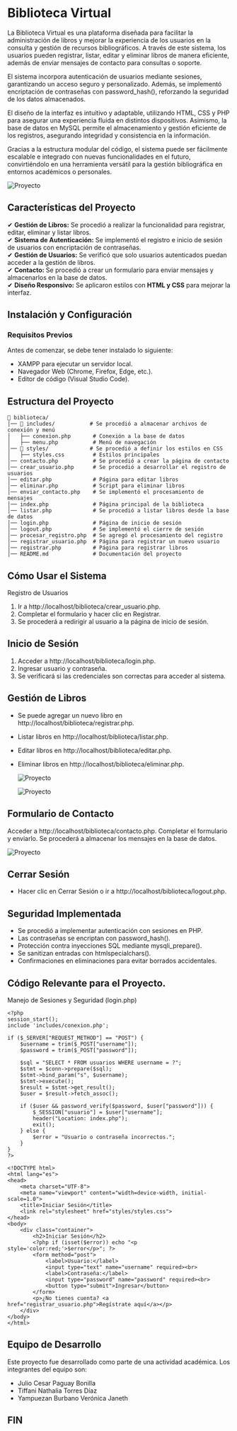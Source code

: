 # Biblioteca Virtual

La Biblioteca Virtual es una plataforma diseñada para facilitar la administración de libros y mejorar la experiencia de los usuarios en la consulta y gestión de recursos bibliográficos. A través de este sistema, los usuarios pueden registrar, listar, editar y eliminar libros de manera eficiente, además de enviar mensajes de contacto para consultas o soporte.

El sistema incorpora autenticación de usuarios mediante sesiones, garantizando un acceso seguro y personalizado. Además, se implementó encriptación de contraseñas con password_hash(), reforzando la seguridad de los datos almacenados.

El diseño de la interfaz es intuitivo y adaptable, utilizando HTML, CSS y PHP para asegurar una experiencia fluida en distintos dispositivos. Asimismo, la base de datos en MySQL permite el almacenamiento y gestión eficiente de los registros, asegurando integridad y consistencia en la información.

Gracias a la estructura modular del código, el sistema puede ser fácilmente escalable e integrado con nuevas funcionalidades en el futuro, convirtiéndolo en una herramienta versátil para la gestión bibliográfica en entornos académicos o personales.

![Proyecto](https://github.com/JCPB2000/biblioteca/blob/main/Image%201.jpeg)

## Características del Proyecto

✔ **Gestión de Libros:** Se procedió a realizar la funcionalidad para registrar, editar, eliminar y listar libros.  
✔ **Sistema de Autenticación:** Se implementó el registro e inicio de sesión de usuarios con encriptación de contraseñas.  
✔ **Gestión de Usuarios:** Se verificó que solo usuarios autenticados puedan acceder a la gestión de libros.  
✔ **Contacto:** Se procedió a crear un formulario para enviar mensajes y almacenarlos en la base de datos.  
✔ **Diseño Responsivo:** Se aplicaron estilos con **HTML y CSS** para mejorar la interfaz.  


##  Instalación y Configuración

### Requisitos Previos
Antes de comenzar, se debe tener instalado lo siguiente:

- XAMPP para ejecutar un servidor local.
- Navegador Web (Chrome, Firefox, Edge, etc.).
- Editor de código (Visual Studio Code).
  
## Estructura del Proyecto
```
📂 biblioteca/
│── 📂 includes/           # Se procedió a almacenar archivos de conexión y menú
│   ├── conexion.php       # Conexión a la base de datos
│   ├── menu.php           # Menú de navegación
│── 📂 styles/             # Se procedió a definir los estilos en CSS
│   ├── styles.css         # Estilos principales
│── contacto.php           # Se procedió a crear la página de contacto
│── crear_usuario.php      # Se procedió a desarrollar el registro de usuarios
│── editar.php             # Página para editar libros
│── eliminar.php           # Script para eliminar libros
│── enviar_contacto.php    # Se implementó el procesamiento de mensajes
│── index.php              # Página principal de la biblioteca
│── listar.php             # Se procedió a listar libros desde la base de datos
│── login.php              # Página de inicio de sesión
│── logout.php             # Se implementó el cierre de sesión
│── procesar_registro.php  # Se agregó el procesamiento del registro
│── registrar_usuario.php  # Página para registrar un nuevo usuario
│── registrar.php          # Página para registrar libros
│── README.md              # Documentación del proyecto

```
## Cómo Usar el Sistema
 Registro de Usuarios
1. Ir a http://localhost/biblioteca/crear_usuario.php.
2. Completar el formulario y hacer clic en Registrar.
3. Se procederá a redirigir al usuario a la página de inicio de sesión.

## Inicio de Sesión
1. Acceder a http://localhost/biblioteca/login.php.
2. Ingresar usuario y contraseña.
3. Se verificará si las credenciales son correctas para acceder al sistema.
   
## Gestión de Libros
* Se puede agregar un nuevo libro en http://localhost/biblioteca/registrar.php.
* Listar libros en http://localhost/biblioteca/listar.php.
* Editar libros en http://localhost/biblioteca/editar.php.
* Eliminar libros en http://localhost/biblioteca/eliminar.php.

  ![Proyecto](https://github.com/JCPB2000/biblioteca/blob/main/Image%202.jpeg)

  ![Proyecto](https://github.com/JCPB2000/biblioteca/blob/main/Image%203.jpeg)


## Formulario de Contacto
Acceder a http://localhost/biblioteca/contacto.php.
Completar el formulario y enviarlo.
Se procederá a almacenar los mensajes en la base de datos.

  ![Proyecto](https://github.com/JCPB2000/biblioteca/blob/main/Image%204.jpeg)

## Cerrar Sesión
* Hacer clic en Cerrar Sesión o ir a http://localhost/biblioteca/logout.php.

## Seguridad Implementada
* Se procedió a implementar autenticación con sesiones en PHP.
* Las contraseñas se encriptan con password_hash().
* Protección contra inyecciones SQL mediante mysqli_prepare().
* Se sanitizan entradas con htmlspecialchars().
* Confirmaciones en eliminaciones para evitar borrados accidentales.

## Código Relevante para el Proyecto.
Manejo de Sesiones y Seguridad (login.php)
```
<?php
session_start();
include 'includes/conexion.php';

if ($_SERVER["REQUEST_METHOD"] == "POST") {
    $username = trim($_POST["username"]);
    $password = trim($_POST["password"]);

    $sql = "SELECT * FROM usuarios WHERE username = ?";
    $stmt = $conn->prepare($sql);
    $stmt->bind_param("s", $username);
    $stmt->execute();
    $result = $stmt->get_result();
    $user = $result->fetch_assoc();

    if ($user && password_verify($password, $user["password"])) {
        $_SESSION["usuario"] = $user["username"];
        header("Location: index.php");
        exit();
    } else {
        $error = "Usuario o contraseña incorrectos.";
    }
}
?>

<!DOCTYPE html>
<html lang="es">
<head>
    <meta charset="UTF-8">
    <meta name="viewport" content="width=device-width, initial-scale=1.0">
    <title>Iniciar Sesión</title>
    <link rel="stylesheet" href="styles/styles.css">
</head>
<body>
    <div class="container">
        <h2>Iniciar Sesión</h2>
        <?php if (isset($error)) echo "<p style='color:red;'>$error</p>"; ?>
        <form method="post">
            <label>Usuario:</label>
            <input type="text" name="username" required><br>
            <label>Contraseña:</label>
            <input type="password" name="password" required><br>
            <button type="submit">Ingresar</button>
        </form>
        <p>¿No tienes cuenta? <a href="registrar_usuario.php">Regístrate aquí</a></p>
    </div>
</body>
</html>
```

## Equipo de Desarrollo
Este proyecto fue desarrollado como parte de una actividad académica. Los integrantes del equipo son:

* Julio Cesar Paguay Bonilla
* Tiffani Nathalia Torres Díaz
* Yampuezan Burbano Verónica Janeth

## FIN
